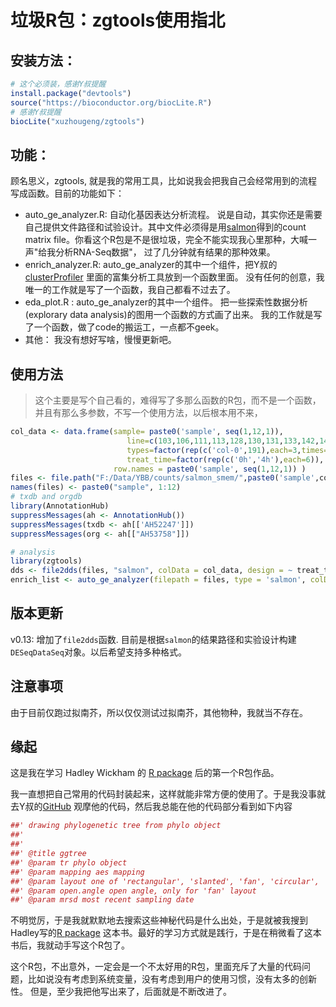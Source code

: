 # 垃圾R包：zgtools使用指北

## 安装方法：
```r
# 这个必须装，感谢Y叔提醒
install.package("devtools")
source("https://bioconductor.org/biocLite.R")
# 感谢Y叔提醒
biocLite("xuzhougeng/zgtools")
```

## 功能：
顾名思义，zgtools, 就是我的常用工具，比如说我会把我自己会经常用到的流程写成函数。目前的功能如下：
- auto_ge_analyzer.R: 自动化基因表达分析流程。 说是自动，其实你还是需要自己提供文件路径和试验设计。其中文件必须得是用[salmon](https://combine-lab.github.io/salmon/)得到的count matrix file。你看这个R包是不是很垃圾，完全不能实现我心里那种，大喊一声"给我分析RNA-Seq数据"， 过了几分钟就有结果的那种效果。
- enrich_analyzer.R: auto_ge_analyzer的其中一个组件，把Y叔的[clusterProfiler](https://github.com/GuangchuangYu/clusterProfiler) 里面的富集分析工具放到一个函数里面。 没有任何的创意，我唯一的工作就是写了一个函数，我自己都看不过去了。
- eda_plot.R : auto_ge_analyzer的其中一个组件。 把一些探索性数据分析(explorary data analysis)的图用一个函数的方式画了出来。 我的工作就是写了一个函数，做了code的搬运工，一点都不geek。
- 其他： 我没有想好写啥，慢慢更新吧。

## 使用方法
> 这个主要是写个自己看的，难得写了多那么函数的R包，而不是一个函数，并且有那么多参数，不写一个使用方法，以后根本用不来，

```r
col_data <- data.frame(sample= paste0('sample', seq(1,12,1)),
                          line=c(103,106,111,113,128,130,131,133,142,148,154,158),
                          types=factor(rep(c('col-0',191),each=3,times=2)),
                          treat_time=factor(rep(c('0h','4h'),each=6)),
                       row.names = paste0('sample', seq(1,12,1)) )
files <- file.path("F:/Data/YBB/counts/salmon_smem/",paste0('sample',col_data$line), "quant.sf")
names(files) <- paste0("sample", 1:12)
# txdb and orgdb
library(AnnotationHub)
suppressMessages(ah <- AnnotationHub())
suppressMessages(txdb <- ah[['AH52247']])
suppressMessages(org <- ah[["AH53758"]])

# analysis
library(zgtools)
dds <- file2dds(files, "salmon", colData = col_data, design = ~ treat_time, txDb = txdb)
enrich_list <- auto_ge_analyzer(filepath = files, type = 'salmon', colData = col_data, design = ~ treat_time, txDb = txdb, orgDb = org)

```


## 版本更新
v0.13: 增加了`file2dds`函数. 目前是根据`salmon`的结果路径和实验设计构建`DESeqDataSeq`对象。以后希望支持多种格式。


## 注意事项
由于目前仅跑过拟南芥，所以仅仅测试过拟南芥，其他物种，我就当不存在。

## 缘起
这是我在学习 Hadley Wickham 的 [R package](http://r-pkgs.had.co.nz/r.html) 后的第一个R包作品。

我一直想把自己常用的代码封装起来，这样就能非常方便的使用了。于是我没事就去Y叔的[GitHub](https://github.com/GuangchuangYu/) 观摩他的代码，然后我总能在他的代码部分看到如下内容
```r
##' drawing phylogenetic tree from phylo object
##'
##'
##' @title ggtree
##' @param tr phylo object
##' @param mapping aes mapping
##' @param layout one of 'rectangular', 'slanted', 'fan', 'circular', 'radial', 'equal_angle' or 'daylight'
##' @param open.angle open angle, only for 'fan' layout
##' @param mrsd most recent sampling date
```

不明觉厉，于是我就默默地去搜索这些神秘代码是什么出处，于是就被我搜到Hadley写的[R package](http://r-pkgs.had.co.nz/r.html) 这本书。最好的学习方式就是践行，于是在稍微看了这本书后，我就动手写这个R包了。


这个R包，不出意外，一定会是一个不太好用的R包，里面充斥了大量的代码问题，比如说没有考虑到系统变量，没有考虑到用户的使用习惯，没有太多的创新性。 但是，至少我把他写出来了，后面就是不断改进了。
